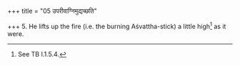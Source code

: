 +++
title = "05 उपरीवाग्निमुद्यच्छति"

+++
5. He lifts up the fire (i.e. the burning Aśvattha-stick) a little high[^1] as it were.


[^1]: See TB I.1.5.4.  
